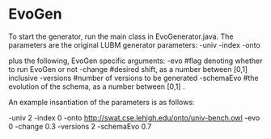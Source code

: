 # EvoGen


To start the generator, run the main class in EvoGenerator.java. The parameters are the original LUBM generator parameters:
-univ 
-index 
-onto 

plus the following, EvoGen specific arguments:
-evo       #flag denoting whether to run EvoGen or not 
-change    #desired shift, as a number between [0,1] inclusive
-versions  #number of versions to be generated
-schemaEvo #the evolution of the schema, as a number between [0,1] . 

An example insantiation of the parameters is as follows:

-univ 
2
-index 
0 
-onto 
http://swat.cse.lehigh.edu/onto/univ-bench.owl
-evo
0
-change
0.3
-versions
2
-schemaEvo
0.7
